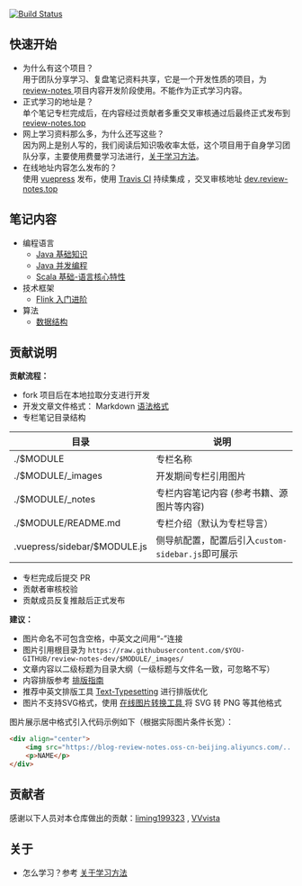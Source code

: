 [![Build Status](https://travis-ci.org/GourdErwa/review-notes-dev.svg?branch=master)](https://travis-ci.org/GourdErwa/review-notes-dev)
## 快速开始
- 为什么有这个项目？   
用于团队分享学习、复盘笔记资料共享，它是一个开发性质的项目，为 [review-notes ](https://github.com/GourdErwa/review-notes) 项目内容开发阶段使用。不能作为正式学习内容。  
- 正式学习的地址是？   
单个笔记专栏完成后，在内容经过贡献者多重交叉审核通过后最终正式发布到 [review-notes.top ](http://review-notes.top/)  
- 网上学习资料那么多，为什么还写这些？   
因为网上是别人写的，我们阅读后知识吸收率太低，这个项目用于自身学习团队分享，主要使用费曼学习法进行，[关于学习方法](/about/关于学习方法.md)。
- 在线地址内容怎么发布的？  
使用 [vuepress](https://vuepress.vuejs.org/) 发布，使用 [Travis CI](https://travis-ci.org/GourdErwa/review-notes-dev) 持续集成 ，交叉审核地址 [dev.review-notes.top ](http://dev.review-notes.top/)

## 笔记内容
- 编程语言 
    * [Java 基础知识 ](/language/java-basis/)
    * [Java 并发编程 ](/language/java-concurrency/)
    * [Scala 基础-语言核心特性 ](/language/scala-lang-tour/)
- 技术框架
    * [Flink 入门进阶 ](/framework/flink-basis/)
- 算法
    * [数据结构 ](/algorithm/data-structures/)
    
## 贡献说明
**贡献流程：**
- fork 项目后在本地拉取分支进行开发
- 开发文章文件格式： Markdown [语法格式](https://guides.github.com/features/mastering-markdown/)
- 专栏笔记目录结构

|目录|说明|
|---|---|
|./$MODULE|专栏名称|
|./$MODULE/_images|开发期间专栏引用图片|
|./$MODULE/_notes|专栏内容笔记内容 (参考书籍、源图片等内容)|
|./$MODULE/README.md|专栏介绍（默认为专栏导言）|
|.vuepress/sidebar/$MODULE.js|侧导航配置，配置后引入`custom-sidebar.js`即可展示|

- 专栏完成后提交 PR
- 贡献者审核校验
- 贡献成员反复推敲后正式发布

**建议：**
- 图片命名不可包含空格，中英文之间用“-”连接
- 图片引用根目录为 `https://raw.githubusercontent.com/$YOU-GITHUB/review-notes-dev/$MODULE/_images/` 
- 文章内容以二级标题为目录大纲（一级标题与文件名一致，可忽略不写）
- 内容排版参考 [排版指南 ](https://github.com/sparanoid/chinese-copywriting-guidelines/blob/master/README.zh-CN.md)
- 推荐中英文排版工具 [Text-Typesetting](https://cyc2018.github.io/Text-Typesetting/) 进行排版优化
- 图片不支持SVG格式，使用 [在线图片转换工具 ](https://svgtopng.com/zh/) 将 SVG 转 PNG 等其他格式

图片展示居中格式引入代码示例如下（根据实际图片条件长宽）：
```html
<div align="center">
    <img src="https://blog-review-notes.oss-cn-beijing.aliyuncs.com/.../_images/NAME.png">
    <p>NAME</p>
</div>
```
## 贡献者
感谢以下人员对本仓库做出的贡献：[liming199323](https://github.com/liming199323) , [VVvista](https://github.com/VVvista)

## 关于
- 怎么学习？参考 [关于学习方法](/about/关于学习方法.md)